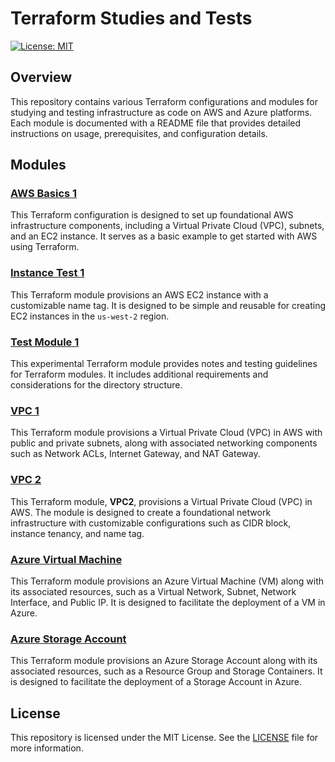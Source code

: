 # Terraform Studies and Tests

[![License: MIT](https://img.shields.io/badge/License-MIT-blue.svg)](LICENSE)

## Overview

This repository contains various Terraform configurations and modules for studying and testing infrastructure as code on AWS and Azure platforms. Each module is documented with a README file that provides detailed instructions on usage, prerequisites, and configuration details.

## Modules

### [AWS Basics 1](aws/basics1/README.md)
This Terraform configuration is designed to set up foundational AWS infrastructure components, including a Virtual Private Cloud (VPC), subnets, and an EC2 instance. It serves as a basic example to get started with AWS using Terraform.

### [Instance Test 1](aws/instance-test1/README.md)
This Terraform module provisions an AWS EC2 instance with a customizable name tag. It is designed to be simple and reusable for creating EC2 instances in the `us-west-2` region.

### [Test Module 1](aws/test-module1/Readme.md)
This experimental Terraform module provides notes and testing guidelines for Terraform modules. It includes additional requirements and considerations for the directory structure.

### [VPC 1](aws/vpc1/README.md)
This Terraform module provisions a Virtual Private Cloud (VPC) in AWS with public and private subnets, along with associated networking components such as Network ACLs, Internet Gateway, and NAT Gateway.

### [VPC 2](aws/vpc2/README.md)
This Terraform module, **VPC2**, provisions a Virtual Private Cloud (VPC) in AWS. The module is designed to create a foundational network infrastructure with customizable configurations such as CIDR block, instance tenancy, and name tag.

### [Azure Virtual Machine](azure_and_jenkins/azure_vm/README.md)
This Terraform module provisions an Azure Virtual Machine (VM) along with its associated resources, such as a Virtual Network, Subnet, Network Interface, and Public IP. It is designed to facilitate the deployment of a VM in Azure.

### [Azure Storage Account](azure_and_jenkins/azure_storage_account_test/README.md)
This Terraform module provisions an Azure Storage Account along with its associated resources, such as a Resource Group and Storage Containers. It is designed to facilitate the deployment of a Storage Account in Azure.

## License

This repository is licensed under the MIT License. See the [LICENSE](LICENSE) file for more information.